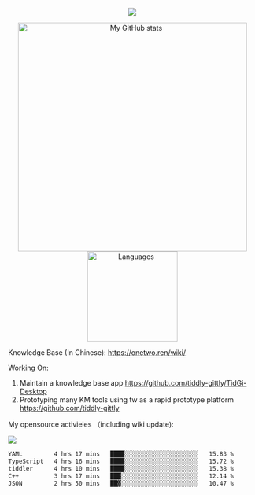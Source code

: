 <a href="https://github.com/linonetwo">
    <p align="center">
        <img src="https://github-profile-trophy.vercel.app/?username=linonetwo&column=7&theme=onedark"/>
    </p>
</a>
<a align="center" href="https://github.com/linonetwo">
  <p align="center">
    <img src="https://github-readme-stats.vercel.app/api?username=linonetwo&show_icons=true&count_private=true" alt="My GitHub stats" width="465"/>
    <img src="https://github-readme-stats.vercel.app/api/top-langs/?username=linonetwo&layout=compact&langs_count=10" alt="Languages" height="183">
  </p>
</a>

Knowledge Base (In Chinese): https://onetwo.ren/wiki/

Working On: 

1. Maintain a knowledge base app https://github.com/tiddly-gittly/TidGi-Desktop
1. Prototyping many KM tools using tw as a rapid prototype platform https://github.com/tiddly-gittly

My opensource activieies （including wiki update):

![](https://visitor-badge.glitch.me/badge?page_id=linonetwo.linonetwo)

<!--START_SECTION:waka-->

```txt
YAML         4 hrs 17 mins   ████░░░░░░░░░░░░░░░░░░░░░   15.83 %
TypeScript   4 hrs 16 mins   ████░░░░░░░░░░░░░░░░░░░░░   15.72 %
tiddler      4 hrs 10 mins   ████░░░░░░░░░░░░░░░░░░░░░   15.38 %
C++          3 hrs 17 mins   ███░░░░░░░░░░░░░░░░░░░░░░   12.14 %
JSON         2 hrs 50 mins   ██▓░░░░░░░░░░░░░░░░░░░░░░   10.47 %
```

<!--END_SECTION:waka-->
